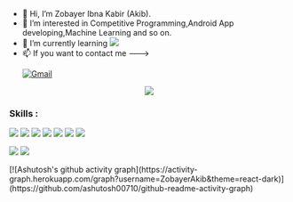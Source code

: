 - 👋 Hi, I’m Zobayer Ibna Kabir (Akib).
- 👀 I’m interested in Competitive Programming,Android App developing,Machine Learning and so on.
- 🌱 I’m currently learning   <img src="https://img.shields.io/badge/-PYTHON-3776AB?logo=PYTHON&logoColor=fff">
- 📫 If you want to contact me  ---> <p><a  href="mailto:ibnakabir081@gmail.com"><img src="https://camo.githubusercontent.com/e31e88a64ddd9f4d196153f4c5b24177d0f83a94595b5a9eb2886a43e2685fb7/68747470733a2f2f696d672e736869656c64732e696f2f62616467652f2532302d53656e642532304d61696c2d626c61636b3f636f6c6f723d313431373141266c6162656c436f6c6f723d656635333530266c6f676f3d676d61696c266c6f676f436f6c6f723d666666666666" alt="Gmail" data-canonical-src="https://img.shields.io/badge/%20-Send%20Mail-black?color=14171A&amp;labelColor=ef5350&amp;logo=gmail&amp;logoColor=ffffff" style="max-width: 100%;"></a></p>
<p align="center" dir="auto">
<a target="_blank">
 <img src="https://komarev.com/ghpvc/?username=ZobayerAkib" data-canonical-src="https://komarev.com/ghpvc/?username=ZobayerAkib&style=for-the-badge" style="max-width:100%">
</a>
</p>

<h3><b>Skills :</b></h3>
  <p>
   <img  src="https://img.shields.io/badge/-C&C++-00599C?logo=C++&logoColor=fff">
   <img  src="https://img.shields.io/badge/-PHP-777BB4?logo=PHP&logoColor=fff">
   <img  src="https://img.shields.io/badge/-Java-007396?logo=Java&logoColor=FFF">
   <img  src="https://img.shields.io/badge/-MSSQL-4479A1?logo=MSSQL&logoColor=fff">
   <img  src="https://img.shields.io/badge/-HTML-e34f26?logo=html5&logoColor=fff">
   <img  src="https://img.shields.io/badge/-Bootstrap-7952B3?logo=Bootstrap&logoColor=fff">
   <img  src="https://img.shields.io/badge/-CSS-1572B6?logo=CSS3&logoColor=fff">
  </p>


<img src="https://github-readme-stats.vercel.app/api/top-langs/?username=ZobayerAkib&langs_count=8&&show_icons=true&title_color=ffffff&icon_color=FF6347&text_color=B0C4DE&bg_color=151515">

<img src="https://github-readme-stats.vercel.app/api?username=ZobayerAkib&&show_icons=true&title_color=7EC9F5&icon_color=FF6347&text_color=B0C4DE&bg_color=151515">
<p dir="auto">
[![Ashutosh's github activity graph](https://activity-graph.herokuapp.com/graph?username=ZobayerAkib&theme=react-dark)](https://github.com/ashutosh00710/github-readme-activity-graph)
 </p>

<!---
ZobayerAkib/ZobayerAkib is a ✨ special ✨ repository because its `README.md` (this file) appears on your GitHub profile.
You can click the Preview link to take a look at your changes.
--->
